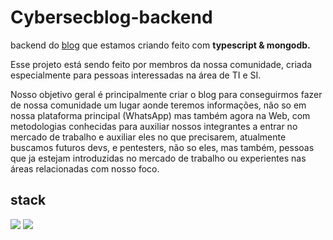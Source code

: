# Cybersecblog-backend
backend do <a href="https://github.com/CyberSecurityti/cybersecblog">blog</a> que estamos criando feito com <b>typescript & mongodb.</b> 

Esse projeto está sendo feito por membros da nossa comunidade, criada especialmente para pessoas interessadas na área de TI e SI.

Nosso objetivo geral é principalmente criar o blog para conseguirmos fazer de nossa comunidade um lugar aonde teremos informações, não so em nossa plataforma principal (WhatsApp) mas também agora na Web, com metodologias conhecidas para auxiliar nossos integrantes a entrar no mercado de trabalho e auxiliar eles no que precisarem, atualmente buscamos futuros devs, e pentesters, não so eles, mas também, pessoas que ja estejam introduzidas no mercado de trabalho ou experientes nas áreas relacionadas com nosso foco.

## stack
<img src="https://img.shields.io/badge/Node.js-43853D?style=for-the-badge&logo=node.js&logoColor=white">
<img src="https://img.shields.io/badge/MongoDB-4EA94B?style=for-the-badge&logo=mongodb&logoColor=white">


